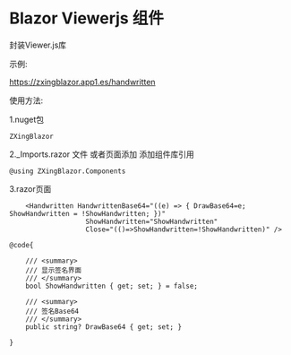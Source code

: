 # Blazor Viewerjs 组件

封装Viewer.js库

示例:

https://zxingblazor.app1.es/handwritten

使用方法:

1.nuget包

```ZXingBlazor```

2._Imports.razor 文件 或者页面添加 添加组件库引用

```@using ZXingBlazor.Components```


3.razor页面
```
    <Handwritten HandwrittenBase64="((e) => { DrawBase64=e; ShowHandwritten = !ShowHandwritten; })"
                   ShowHandwritten="ShowHandwritten"
                   Close="(()=>ShowHandwritten=!ShowHandwritten)" />
```
```
@code{

    /// <summary>
    /// 显示签名界面
    /// </summary>
    bool ShowHandwritten { get; set; } = false;

    /// <summary>
    /// 签名Base64
    /// </summary>
    public string? DrawBase64 { get; set; }

}
```